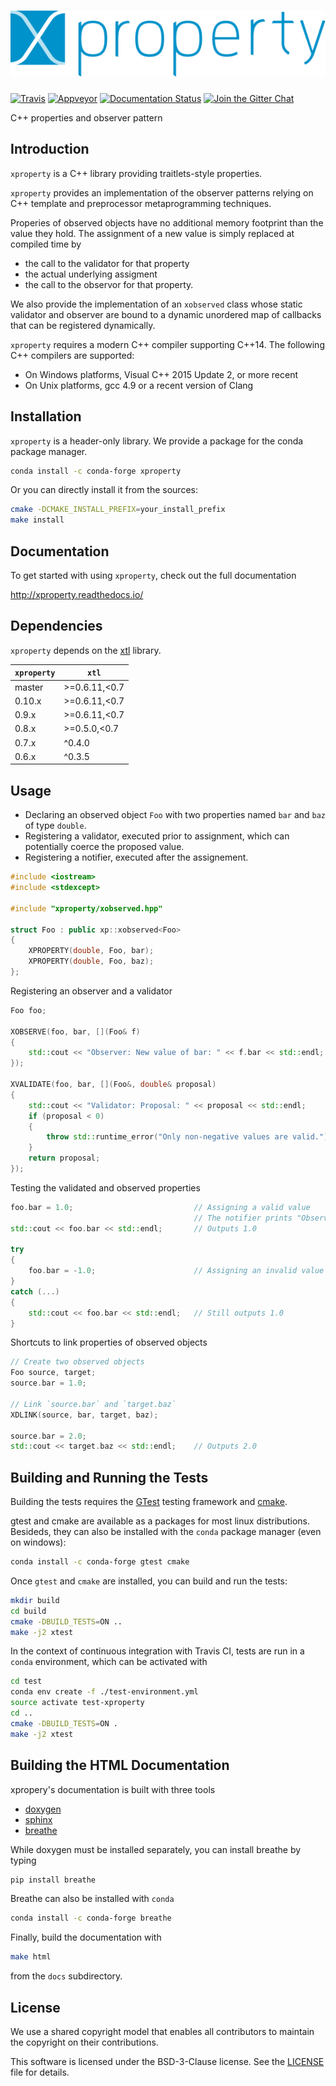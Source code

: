 # ![xproperty](docs/source/xproperty.svg)

[![Travis](https://travis-ci.org/jupyter-xeus/xproperty.svg?branch=master)](https://travis-ci.org/jupyter-xeus/xproperty)
[![Appveyor](https://ci.appveyor.com/api/projects/status/0cbb1v1tgte5b7pk?svg=true)](https://ci.appveyor.com/project/jupyter-xeus/xproperty)
[![Documentation Status](http://readthedocs.org/projects/xproperty/badge/?version=latest)](https://xproperty.readthedocs.io/en/latest/?badge=latest)
[![Join the Gitter Chat](https://badges.gitter.im/Join%20Chat.svg)](https://gitter.im/QuantStack/Lobby?utm_source=badge&utm_medium=badge&utm_campaign=pr-badge&utm_content=badge)

C++ properties and observer pattern

## Introduction

`xproperty` is a C++ library providing traitlets-style properties.

`xproperty` provides an implementation of the observer patterns relying on C++ template and preprocessor metaprogramming techniques.

Properies of observed objects have no additional memory footprint than the value they hold. The assignment of a new value is simply
replaced at compiled time by

- the call to the validator for that property
- the actual underlying assigment
- the call to the observor for that property.

We also provide the implementation of an `xobserved` class whose static validator and observer are bound to a dynamic unordered map
of callbacks that can be registered dynamically.

`xproperty` requires a modern C++ compiler supporting C++14. The following C++ compilers are supported:

- On Windows platforms, Visual C++ 2015 Update 2, or more recent
- On Unix platforms, gcc 4.9 or a recent version of Clang

## Installation

`xproperty` is a header-only library. We provide a package for the conda package manager.

```bash
conda install -c conda-forge xproperty
```

Or you can directly install it from the sources:

```bash
cmake -DCMAKE_INSTALL_PREFIX=your_install_prefix
make install
```

## Documentation

To get started with using `xproperty`, check out the full documentation

http://xproperty.readthedocs.io/

## Dependencies

`xproperty` depends on the [xtl](https://github.com/xtensor-stack/xtl) library.

| `xproperty` |     `xtl`     |
|-------------|---------------|
|   master    | >=0.6.11,<0.7 |
|   0.10.x    | >=0.6.11,<0.7 |
|   0.9.x     | >=0.6.11,<0.7 |
|   0.8.x     | >=0.5.0,<0.7  |
|   0.7.x     | ^0.4.0        |
|   0.6.x     | ^0.3.5        |

## Usage

- Declaring an observed object `Foo` with two properties named `bar` and `baz` of type `double`.
- Registering a validator, executed prior to assignment, which can potentially coerce the proposed value.
- Registering a notifier, executed after the assignement.

```cpp
#include <iostream>
#include <stdexcept>

#include "xproperty/xobserved.hpp"

struct Foo : public xp::xobserved<Foo>
{
    XPROPERTY(double, Foo, bar);
    XPROPERTY(double, Foo, baz);
};
```

Registering an observer and a validator

```cpp
Foo foo;

XOBSERVE(foo, bar, [](Foo& f)
{
    std::cout << "Observer: New value of bar: " << f.bar << std::endl;
});

XVALIDATE(foo, bar, [](Foo&, double& proposal)
{
    std::cout << "Validator: Proposal: " << proposal << std::endl;
    if (proposal < 0)
    {
        throw std::runtime_error("Only non-negative values are valid.");
    }
    return proposal;
});
```

Testing the validated and observed properties

```cpp
foo.bar = 1.0;                           // Assigning a valid value
                                         // The notifier prints "Observer: New value of bar: 1"
std::cout << foo.bar << std::endl;       // Outputs 1.0

try
{
    foo.bar = -1.0;                      // Assigning an invalid value
}
catch (...)
{
    std::cout << foo.bar << std::endl;   // Still outputs 1.0
}
```

Shortcuts to link properties of observed objects

```cpp
// Create two observed objects
Foo source, target;
source.bar = 1.0;

// Link `source.bar` and `target.baz`
XDLINK(source, bar, target, baz);

source.bar = 2.0;
std::cout << target.baz << std::endl;    // Outputs 2.0
```

## Building and Running the Tests

Building the tests requires the [GTest](https://github.com/google/googletest) testing framework and [cmake](https://cmake.org).

gtest and cmake are available as a packages for most linux distributions. Besideds, they can also be installed with the `conda` package manager (even on windows):

```bash
conda install -c conda-forge gtest cmake
```

Once `gtest` and `cmake` are installed, you can build and run the tests:

```bash
mkdir build
cd build
cmake -DBUILD_TESTS=ON ..
make -j2 xtest
```

In the context of continuous integration with Travis CI, tests are run in a `conda` environment, which can be activated with

```bash
cd test
conda env create -f ./test-environment.yml
source activate test-xproperty
cd ..
cmake -DBUILD_TESTS=ON .
make -j2 xtest
```

## Building the HTML Documentation

xpropery's documentation is built with three tools

 - [doxygen](http://www.doxygen.org)
 - [sphinx](http://www.sphinx-doc.org)
 - [breathe](https://breathe.readthedocs.io)

While doxygen must be installed separately, you can install breathe by typing

```bash
pip install breathe
```

Breathe can also be installed with `conda`

```bash
conda install -c conda-forge breathe
```

Finally, build the documentation with

```bash
make html
```

from the `docs` subdirectory.

## License

We use a shared copyright model that enables all contributors to maintain the
copyright on their contributions.

This software is licensed under the BSD-3-Clause license. See the [LICENSE](LICENSE) file for details.
